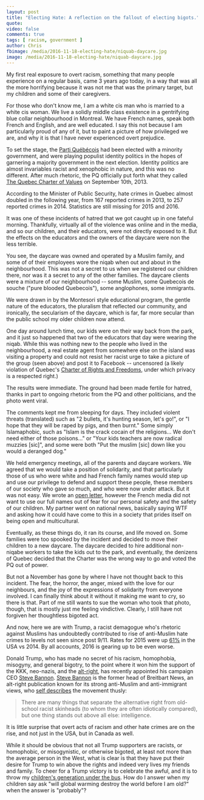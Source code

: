 ```yaml
---
layout: post
title: "Electing Hate: A reflection on the fallout of electing bigots."
quote:
video: false
comments: true
tags: [ racism, government ]
author: Chris
fbimage: /media/2016-11-18-electing-hate/niquab-daycare.jpg
image: /media/2016-11-18-electing-hate/niquab-daycare.jpg
---
```


My first real exposure to overt racism, something that many people experience 
on a regular basis, came 3 years ago today, in a way that was all the more
horrifying because it was not me that was the primary target, but my children
and some of their caregivers.

For those who don't know me, I am a white cis man who is married to a white 
cis woman. We live a solidly middle class existence in a gentrifying blue
collar neighbourhood in Montreal. We have French names, speak both French and
English, and are well educated. I say this not because I am particularly proud
of any of it, but to paint a picture of how privileged we are, and why it is
that I have never experienced overt prejudice.

To set the stage, the [Parti Québécois](https://en.wikipedia.org/wiki/Parti_Qu%C3%A9b%C3%A9cois)
had been elected with a minority government, and were playing populist identity
politics in the hopes of garnering a majority government in the next election.
Identity politics are almost invariables racist and xenophobic in nature, and
this was no different. After much rhetoric, the PQ officially put forth what
they called [The Quebec Charter of Values](https://en.wikipedia.org/wiki/Quebec_Charter_of_Values)
on September 10th, 2013.

According to the Minister of Public Security, hate crimes in Quebec almost 
doubled in the following year, from 167 reported crimes in 2013, to 257 
reported crimes in 2014. Statistics are still missing for 2015 and 2016.

It was one of these incidents of hatred that we got caught up in one fateful
morning. Thankfully, virtually all of the violence was online and in the media,
and so our children, and their educators, were not directly exposed to it. But
the effects on the educators and the owners of the daycare were non the less 
terrible.

You see, the daycare was owned and operated by a Muslim family, and some of
of their employees wore the niqab when out and about in the neighbourhood.
This was not a secret to us when we registered our children there, nor was it
a secret to any of the other families. The daycare clients were a mixture of
our neighbourhood -- some Muslim, some Quebecois de souche ("pure blooded
Quebecois"), some anglophones, some immigrants.

We were drawn in by the Montesori style educational program, the gentle nature
of the educators, the pluralism that reflected our community, and ironically,
the secularism of the daycare, which is far, far  more secular than the public
school my older children now attend.

One day around lunch time, our kids were on their way back from the park, and
it just so happened that two of the educators that day were wearing the niqab.
While this was nothing new to the people who lived in the neighbourhood, a
real estate agent from somewhere else on the island was visiting a property and
could not resist her racist urge to take a picture of the group (seen above)
and post it to Facebook -- uncensored (a likely violation of Quebec's 
[Charter of Rights and Freedoms](https://en.wikipedia.org/wiki/Quebec_Charter_of_Human_Rights_and_Freedoms), 
under which privacy is a respected right.)

The results were immediate. The ground had been made fertile for hatred, thanks
in part to ongoing rhetoric from the PQ and other politicians, and the photo
went viral.

The comments kept me from sleeping for days. They included violent threats 
(translated) such as "2 bullets, it's hunting season, let's go!", or 
"I hope that they will be raped by pigs, and then burnt." Some simply 
Islamaphobic, such as "Islam is the crack cocain of the religions... We don't
need either of those poisons..." or "Your kids teachers are now radical muzzies
[sic]", and some were both "Put the muslim [sic] down like you would a deranged
dog."

We held emergency meetings, all of the parents and daycare workers. We agreed
that we would take a position of solidarity, and that particularly those of us
who were white and had French family names would step up and use our privilege
to defend and support these people, these members of our society who gave so
much, and who were now under attack.  But it was not easy. We wrote an
[open letter](https://www.scribd.com/document/186016584/We-Are-the-Parents),
however the French media did not want to use our full names out of fear for
our personal safety and the safety of our children. My partner went on national
news, basically saying WTF and asking how it could have come to this in a
society that prides itself on being open and multicultural.

Eventually, as these things do, it ran its course, and life moved on. Some
families were too spooked by the incident and decided to move their children
to a new daycare. The daycare decided to hire additional non-niqabe workers to 
take the kids out to the park, and eventually, the denizens of Quebec decided 
that the Charter was the wrong way to go and voted the PQ out of power.

But not a November has gone by where I have not thought back to this incident.
The fear, the horror, the anger, mixed with the love for our neighbours, and
the joy of the expressions of solidarity from everyone involved. I can finally
think about it without it making me want to cry, so there is that. Part of me
still wants to sue the woman who took that photo, though, that is mostly just
me feeling vindictive. Clearly, I still have not forgiven her thoughtless
bigoted act.

And now, here we are with Trump, a racist demagogue who's rhetoric against
Muslims has undoubtedly contributed to rise of anti-Muslim hate crimes to 
levels not seen since post 9/11. Rates for 2015 were up 
[61%](https://www.fbi.gov/news/stories/2015-hate-crime-statistics-released)
in the USA vs 2014. By all accounts, 2016 is gearing up to be even worse.

Donald Trump, who has made no secret of his racism, homophobia, misogyny, and
general bigotry, to the point where it won him the support of the KKK, 
neo-nazis, and the [alt-right](http://www.dailywire.com/news/9441/actual-conservatives-guide-alt-right-8-things-you-michael-knowles),
has recently appointed his campaign CEO [Steve Bannon](http://www.salon.com/2016/11/14/steve-bannon-runs-an-anti-semitic-website-is-a-misogynist-and-will-be-one-of-donald-trumps-senior-advisors/).
[Steve Bannon](http://heavy.com/news/2016/11/steve-bannon-stephen-steven-quotes-trump-racist-alt-right-allegations-jew-jewish-anti-semitism-israel-breitbart-divorce-white-nationalism/) 
is the former head of Breitbart News, an alt-right publication
known for its strong anti-Muslim and anti-immigrant views, who 
[self describes](http://www.breitbart.com/tech/2016/03/29/an-establishment-conservatives-guide-to-the-alt-right/)
the movement thusly:

> There are many things that separate the alternative right from old-school 
  racist skinheads (to whom they are often idiotically compared), but one 
  thing stands out above all else: intelligence.

It is little surprise that overt acts of racism and other hate crimes are on
the rise, and not just in the USA, but in Canada as well.

While it should be obvious that not all Trump supporters are racists, or
homophobic, or misogynistic, or otherwise bigoted, at least not more than the
average person in the West, what is clear is that they have put their desire
for Trump to win above the rights and indeed very lives my friends and family.
To cheer for a Trump victory is to celebrate the awful, and it is to throw my
[children's generation under the bus](http://www.independent.co.uk/environment/noam-chomsky-donald-trump-climate-change-denier-global-warming-race-to-disaster-republicans-most-a7418296.html). How do I answer when my children say ask
"will global warming destroy the world before I am old?" when the answer is
"probably"?
